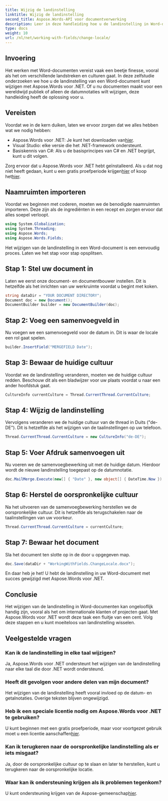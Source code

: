```yaml
---
title: Wijzig de landinstelling
linktitle: Wijzig de landinstelling
second_title: Aspose.Words-API voor documentverwerking
description: Leer in deze handleiding hoe u de landinstelling in Word-documenten kunt wijzigen met Aspose.Words voor .NET. Perfect voor het afhandelen van internationale klanten en projecten.
type: docs
weight: 10
url: /nl/net/working-with-fields/change-locale/
---
```

## Invoering

Het werken met Word-documenten vereist vaak een beetje finesse, vooral als het om verschillende landstreken en culturen gaat. In deze zelfstudie onderzoeken we hoe u de landinstelling van een Word-document kunt wijzigen met Aspose.Words voor .NET. Of u nu documenten maakt voor een wereldwijd publiek of alleen de datumnotaties wilt wijzigen, deze handleiding heeft de oplossing voor u.

## Vereisten

Voordat we in de kern duiken, laten we ervoor zorgen dat we alles hebben wat we nodig hebben:

-  Aspose.Words voor .NET: Je kunt het downloaden van[hier](https://releases.aspose.com/words/net/).
- Visual Studio: elke versie die het .NET-framework ondersteunt.
- Basiskennis van C#: Als u de basisprincipes van C# en .NET begrijpt, kunt u dit volgen.

 Zorg ervoor dat u Aspose.Words voor .NET hebt geïnstalleerd. Als u dat nog niet heeft gedaan, kunt u een gratis proefperiode krijgen[hier](https://releases.aspose.com/) of koop het[hier](https://purchase.aspose.com/buy).

## Naamruimten importeren

Voordat we beginnen met coderen, moeten we de benodigde naamruimten importeren. Deze zijn als de ingrediënten in een recept en zorgen ervoor dat alles soepel verloopt.

```csharp
using System.Globalization;
using System.Threading;
using Aspose.Words;
using Aspose.Words.Fields;
```

Het wijzigen van de landinstelling in een Word-document is een eenvoudig proces. Laten we het stap voor stap opsplitsen.

## Stap 1: Stel uw document in

Laten we eerst onze document- en documentbouwer instellen. Dit is hetzelfde als het inrichten van uw werkruimte voordat u begint met koken.

```csharp
string dataDir = "YOUR DOCUMENT DIRECTORY";
Document doc = new Document();
DocumentBuilder builder = new DocumentBuilder(doc);
```

## Stap 2: Voeg een samenvoegveld in

Nu voegen we een samenvoegveld voor de datum in. Dit is waar de locale een rol gaat spelen.

```csharp
builder.InsertField("MERGEFIELD Date");
```

## Stap 3: Bewaar de huidige cultuur

Voordat we de landinstelling veranderen, moeten we de huidige cultuur redden. Beschouw dit als een bladwijzer voor uw plaats voordat u naar een ander hoofdstuk gaat.

```csharp
CultureInfo currentCulture = Thread.CurrentThread.CurrentCulture;
```

## Stap 4: Wijzig de landinstelling

Vervolgens veranderen we de huidige cultuur van de thread in Duits ("de-DE"). Dit is hetzelfde als het wijzigen van de taalinstellingen op uw telefoon.

```csharp
Thread.CurrentThread.CurrentCulture = new CultureInfo("de-DE");
```

## Stap 5: Voer Afdruk samenvoegen uit

Nu voeren we de samenvoegbewerking uit met de huidige datum. Hierdoor wordt de nieuwe landinstelling toegepast op de datumnotatie.

```csharp
doc.MailMerge.Execute(new[] { "Date" }, new object[] { DateTime.Now });
```

## Stap 6: Herstel de oorspronkelijke cultuur

Na het uitvoeren van de samenvoegbewerking herstellen we de oorspronkelijke cultuur. Dit is hetzelfde als terugschakelen naar de taalinstellingen van uw voorkeur.

```csharp
Thread.CurrentThread.CurrentCulture = currentCulture;
```

## Stap 7: Bewaar het document

Sla het document ten slotte op in de door u opgegeven map.

```csharp
doc.Save(dataDir + "WorkingWithFields.ChangeLocale.docx");
```

En daar heb je het! U hebt de landinstelling in uw Word-document met succes gewijzigd met Aspose.Words voor .NET.

## Conclusie

Het wijzigen van de landinstelling in Word-documenten kan ongelooflijk handig zijn, vooral als het om internationale klanten of projecten gaat. Met Aspose.Words voor .NET wordt deze taak een fluitje van een cent. Volg deze stappen en u kunt moeiteloos van landinstelling wisselen.

## Veelgestelde vragen

### Kan ik de landinstelling in elke taal wijzigen?
Ja, Aspose.Words voor .NET ondersteunt het wijzigen van de landinstelling naar elke taal die door .NET wordt ondersteund.

### Heeft dit gevolgen voor andere delen van mijn document?
Het wijzigen van de landinstelling heeft vooral invloed op de datum- en getalnotaties. Overige teksten blijven ongewijzigd.

### Heb ik een speciale licentie nodig om Aspose.Words voor .NET te gebruiken?
 U kunt beginnen met een gratis proefperiode, maar voor voortgezet gebruik moet u een licentie aanschaffen[hier](https://purchase.aspose.com/buy).

### Kan ik terugkeren naar de oorspronkelijke landinstelling als er iets misgaat?
Ja, door de oorspronkelijke cultuur op te slaan en later te herstellen, kunt u terugkeren naar de oorspronkelijke locatie.

### Waar kan ik ondersteuning krijgen als ik problemen tegenkom?
 U kunt ondersteuning krijgen van de Aspose-gemeenschap[hier](https://forum.aspose.com/c/words/8).